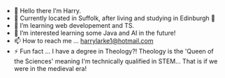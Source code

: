 - 👋 Hello there I’m Harry.
- 🚀 Currently located in Suffolk, after living and studying in Edinburgh 🏴󠁧󠁢󠁳󠁣󠁴󠁿
- 🌱 I’m learning web developement and TS. 
- 👀 I’m interested learning some Java and AI in the future! 
- 📫 How to reach me ... harrylarke1@hotmail.com
- ⚡ Fun fact ... I have a degree in Theology?! Theology is the 'Queen of the Sciences' meaning I'm technically qualified in STEM... That is if we were in the medieval era!

<!---
HarryLarke/HarryLarke is a ✨ special ✨ repository because its `README.md` (this file) appears on your GitHub profile.
You can click the Preview link to take a look at your changes.
--->

